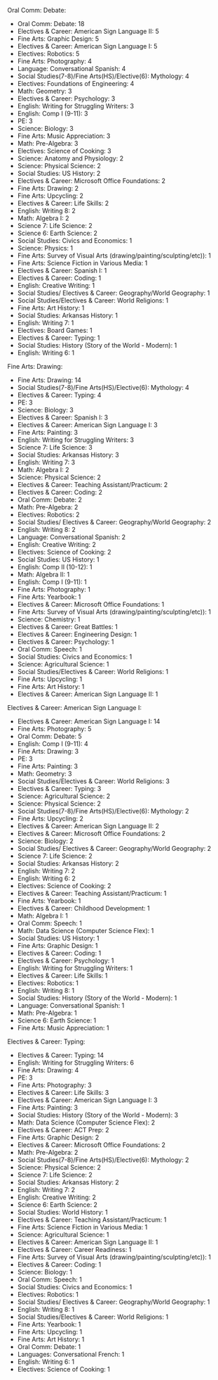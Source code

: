 Oral Comm: Debate:
- Oral Comm: Debate: 18
- Electives & Career: American Sign Language II: 5
- Fine Arts: Graphic Design: 5
- Electives & Career: American Sign Language I: 5
- Electives: Robotics: 5
- Fine Arts: Photography: 4
- Language: Conversational Spanish: 4
- Social Studies(7-8)/Fine Arts(HS)/Elective(6): Mythology: 4
- Electives: Foundations of Engineering: 4
- Math: Geometry: 3
- Electives & Career: Psychology: 3
- English: Writing for Struggling Writers: 3
- English: Comp I (9-11): 3
- PE: 3
- Science: Biology: 3
- Fine Arts: Music Appreciation: 3
- Math: Pre-Algebra: 3
- Electives: Science of Cooking: 3
- Science: Anatomy and Physiology: 2
- Science: Physical Science: 2
- Social Studies: US History: 2
- Electives & Career: Microsoft Office Foundations: 2
- Fine Arts: Drawing: 2
- Fine Arts: Upcycling: 2
- Electives & Career: Life Skills: 2
- English: Writing 8: 2
- Math: Algebra I: 2
- Science 7: Life Science: 2
- Science 6: Earth Science: 2
- Social Studies: Civics and Economics: 1
- Science: Physics: 1
- Fine Arts: Survey of Visual Arts (drawing/painting/sculpting/etc)): 1
- Fine Arts: Science Fiction in Various Media: 1
- Electives & Career: Spanish I: 1
- Electives & Career: Coding: 1
- English: Creative Writing: 1
- Social Studies/ Electives & Career: Geography/World Geography: 1
- Social Studies/Electives & Career: World Religions: 1
- Fine Arts: Art History: 1
- Social Studies: Arkansas History: 1
- English: Writing 7: 1
- Electives: Board Games: 1
- Electives & Career: Typing: 1
- Social Studies: History (Story of the World - Modern): 1
- English: Writing 6: 1

Fine Arts: Drawing:
- Fine Arts: Drawing: 14
- Social Studies(7-8)/Fine Arts(HS)/Elective(6): Mythology: 4
- Electives & Career: Typing: 4
- PE: 3
- Science: Biology: 3
- Electives & Career: Spanish I: 3
- Electives & Career: American Sign Language I: 3
- Fine Arts: Painting: 3
- English: Writing for Struggling Writers: 3
- Science 7: Life Science: 3
- Social Studies: Arkansas History: 3
- English: Writing 7: 3
- Math: Algebra I: 2
- Science: Physical Science: 2
- Electives & Career: Teaching Assistant/Practicum: 2
- Electives & Career: Coding: 2
- Oral Comm: Debate: 2
- Math: Pre-Algebra: 2
- Electives: Robotics: 2
- Social Studies/ Electives & Career: Geography/World Geography: 2
- English: Writing 8: 2
- Language: Conversational Spanish: 2
- English: Creative Writing: 2
- Electives: Science of Cooking: 2
- Social Studies: US History: 1
- English: Comp II (10-12): 1
- Math: Algebra II: 1
- English: Comp I (9-11): 1
- Fine Arts: Photography: 1
- Fine Arts: Yearbook: 1
- Electives & Career: Microsoft Office Foundations: 1
- Fine Arts: Survey of Visual Arts (drawing/painting/sculpting/etc)): 1
- Science: Chemistry: 1
- Electives & Career: Great Battles: 1
- Electives & Career: Engineering Design: 1
- Electives & Career: Psychology: 1
- Oral Comm: Speech: 1
- Social Studies: Civics and Economics: 1
- Science: Agricultural Science: 1
- Social Studies/Electives & Career: World Religions: 1
- Fine Arts: Upcycling: 1
- Fine Arts: Art History: 1
- Electives & Career: American Sign Language II: 1

Electives & Career: American Sign Language I:
- Electives & Career: American Sign Language I: 14
- Fine Arts: Photography: 5
- Oral Comm: Debate: 5
- English: Comp I (9-11): 4
- Fine Arts: Drawing: 3
- PE: 3
- Fine Arts: Painting: 3
- Math: Geometry: 3
- Social Studies/Electives & Career: World Religions: 3
- Electives & Career: Typing: 3
- Science: Agricultural Science: 2
- Science: Physical Science: 2
- Social Studies(7-8)/Fine Arts(HS)/Elective(6): Mythology: 2
- Fine Arts: Upcycling: 2
- Electives & Career: American Sign Language II: 2
- Electives & Career: Microsoft Office Foundations: 2
- Science: Biology: 2
- Social Studies/ Electives & Career: Geography/World Geography: 2
- Science 7: Life Science: 2
- Social Studies: Arkansas History: 2
- English: Writing 7: 2
- English: Writing 6: 2
- Electives: Science of Cooking: 2
- Electives & Career: Teaching Assistant/Practicum: 1
- Fine Arts: Yearbook: 1
- Electives & Career: Childhood Development: 1
- Math: Algebra I: 1
- Oral Comm: Speech: 1
- Math: Data Science (Computer Science Flex): 1
- Social Studies: US History: 1
- Fine Arts: Graphic Design: 1
- Electives & Career: Coding: 1
- Electives & Career: Psychology: 1
- English: Writing for Struggling Writers: 1
- Electives & Career: Life Skills: 1
- Electives: Robotics: 1
- English: Writing 8: 1
- Social Studies: History (Story of the World - Modern): 1
- Language: Conversational Spanish: 1
- Math: Pre-Algebra: 1
- Science 6: Earth Science: 1
- Fine Arts: Music Appreciation: 1

Electives & Career: Typing:
- Electives & Career: Typing: 14
- English: Writing for Struggling Writers: 6
- Fine Arts: Drawing: 4
- PE: 3
- Fine Arts: Photography: 3
- Electives & Career: Life Skills: 3
- Electives & Career: American Sign Language I: 3
- Fine Arts: Painting: 3
- Social Studies: History (Story of the World - Modern): 3
- Math: Data Science (Computer Science Flex): 2
- Electives & Career: ACT Prep: 2
- Fine Arts: Graphic Design: 2
- Electives & Career: Microsoft Office Foundations: 2
- Math: Pre-Algebra: 2
- Social Studies(7-8)/Fine Arts(HS)/Elective(6): Mythology: 2
- Science: Physical Science: 2
- Science 7: Life Science: 2
- Social Studies: Arkansas History: 2
- English: Writing 7: 2
- English: Creative Writing: 2
- Science 6: Earth Science: 2
- Social Studies: World History: 1
- Electives & Career: Teaching Assistant/Practicum: 1
- Fine Arts: Science Fiction in Various Media: 1
- Science: Agricultural Science: 1
- Electives & Career: American Sign Language II: 1
- Electives & Career: Career Readiness: 1
- Fine Arts: Survey of Visual Arts (drawing/painting/sculpting/etc)): 1
- Electives & Career: Coding: 1
- Science: Biology: 1
- Oral Comm: Speech: 1
- Social Studies: Civics and Economics: 1
- Electives: Robotics: 1
- Social Studies/ Electives & Career: Geography/World Geography: 1
- English: Writing 8: 1
- Social Studies/Electives & Career: World Religions: 1
- Fine Arts: Yearbook: 1
- Fine Arts: Upcycling: 1
- Fine Arts: Art History: 1
- Oral Comm: Debate: 1
- Languages: Conversational French: 1
- English: Writing 6: 1
- Electives: Science of Cooking: 1